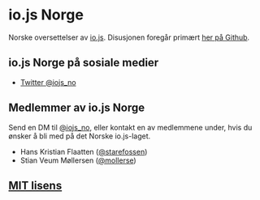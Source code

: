 # io.js Norge

Norske oversettelser av [io.js](https://iojs.org/). Disusjonen foregår primært
[her på Github](https://github.com/iojs/iojs-no/issues).

## io.js Norge på sosiale medier

* [Twitter @iojs_no](https://twitter.com/iojs_no)

## Medlemmer av io.js Norge

Send en DM til [@iojs_no](https://twitter.com/iojs_no), eller kontakt en av
medlemmene under, hvis du ønsker å bli med på det Norske io.js-laget.

* Hans Kristian Flaatten ([@starefossen](https://github.com/starefossen))
* Stian Veum Møllersen ([@mollerse](https://github.com/mollerse))

## [MIT lisens](https://github.com/iojs/iojs-no/blob/master/LICENSE)

